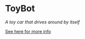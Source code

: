 # ToyBot
_A toy car that drives around by itself_

[See here for more info](https://len42.github.io/ToyBot/)
